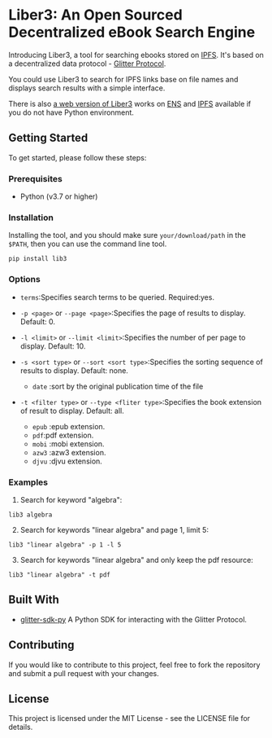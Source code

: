 # Liber3: An Open Sourced Decentralized eBook Search Engine


Introducing Liber3, a tool for searching ebooks stored on [IPFS](https://ipfs.tech/). It's based on a decentralized data protocol - [Glitter Protocol](https://twitter.com/GlitterProtocol).

You could use Liber3 to search for IPFS links base on file names and displays search results with a simple interface.

There is also [a web version of Liber3](https://liber3.eth.limo) works on [ENS](https://ens.domains/) and [IPFS](https://ipfs.tech/) available if you do not have Python environment.

## Getting Started

To get started, please follow these steps:

### Prerequisites

- Python (v3.7 or higher)

### Installation

Installing the tool, and you should make sure `your/download/path` in the `$PATH`, then you can use the command line tool.

```shell
pip install lib3
``` 

### Options

- `terms`:Specifies search terms to be queried. Required:yes.

- `-p <page>` or `--page <page>`:Specifies the page of results to display. Default: 0.

- `-l <limit>` or `--limit <limit>`:Specifies the number of per page to display. Default: 10.

- `-s <sort type>` or `--sort <sort type>`:Specifies the sorting sequence of results to display. Default: none.
  - `date` :sort by the original publication time of the file

- `-t <filter type>` or `--type <fliter type>`:Specifies the book extension of result to display. Default: all.
  - `epub` :epub extension.
  - `pdf`:pdf extension.
  - `mobi` :mobi extension.
  - `azw3` :azw3 extension.
  - `djvu` :djvu extension.

### Examples

1. Search for keyword "algebra":

```shell
lib3 algebra
```

2. Search for keywords "linear algebra" and page 1, limit 5:

```shell
lib3 "linear algebra" -p 1 -l 5 
```

3. Search for keywords "linear algebra" and only keep the pdf resource:

```shell
lib3 "linear algebra" -t pdf
```

## Built With

- [glitter-sdk-py](https://github.com/glitternetwork/glitter-sdk-py) A Python SDK for interacting with the Glitter Protocol.

## Contributing

If you would like to contribute to this project, feel free to fork the repository and submit a pull request with your changes.

## License

This project is licensed under the MIT License - see the LICENSE file for details.

